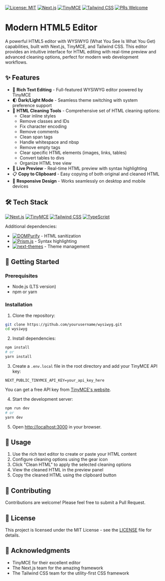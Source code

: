 [![License: MIT](https://img.shields.io/badge/License-MIT-yellow.svg)](https://opensource.org/licenses/MIT)
[![Next.js](https://img.shields.io/badge/Next.js-13.0-black?logo=next.js)](https://nextjs.org/)
[![TinyMCE](https://img.shields.io/badge/TinyMCE-6.0-blue?logo=tinymce)](https://www.tiny.cloud/)
[![Tailwind CSS](https://img.shields.io/badge/Tailwind_CSS-3.0-38B2AC?logo=tailwind-css)](https://tailwindcss.com/)
[![PRs Welcome](https://img.shields.io/badge/PRs-welcome-brightgreen.svg)](http://makeapullrequest.com)

# Modern HTML5 Editor

A powerful HTML5 editor with WYSIWYG (What You See Is What You Get) capabilities, built with Next.js, TinyMCE, and Tailwind CSS. This editor provides an intuitive interface for HTML editing with real-time preview and advanced cleaning options, perfect for modern web development workflows.

## ✨ Features

- 🎨 **Rich Text Editing** - Full-featured WYSIWYG editor powered by TinyMCE
- 🌓 **Dark/Light Mode** - Seamless theme switching with system preference support
- 🧹 **HTML Cleaning Tools** - Comprehensive set of HTML cleaning options:
  - Clear inline styles
  - Remove classes and IDs
  - Fix character encoding
  - Remove comments
  - Clean span tags
  - Handle whitespace and nbsp
  - Remove empty tags
  - Clear specific HTML elements (images, links, tables)
  - Convert tables to divs
  - Organize HTML tree view
- 📝 **Live Preview** - Real-time HTML preview with syntax highlighting
- 📋 **Copy to Clipboard** - Easy copying of both original and cleaned HTML
- 🎯 **Responsive Design** - Works seamlessly on desktop and mobile devices

## 🛠️ Tech Stack

[![Next.js](https://img.shields.io/badge/Next.js-13.0-black?logo=next.js&style=for-the-badge)](https://nextjs.org/)
[![TinyMCE](https://img.shields.io/badge/TinyMCE-6.0-blue?logo=tinymce&style=for-the-badge)](https://www.tiny.cloud/)
[![Tailwind CSS](https://img.shields.io/badge/Tailwind_CSS-3.0-38B2AC?logo=tailwind-css&style=for-the-badge)](https://tailwindcss.com/)
[![TypeScript](https://img.shields.io/badge/TypeScript-4.9-blue?logo=typescript&style=for-the-badge)](https://www.typescriptlang.org/)

Additional dependencies:
- [![DOMPurify](https://img.shields.io/badge/DOMPurify-3.0-success)](https://github.com/cure53/DOMPurify) - HTML sanitization
- [![Prism.js](https://img.shields.io/badge/Prism.js-1.29-orange)](https://prismjs.com/) - Syntax highlighting
- [![next-themes](https://img.shields.io/badge/next--themes-0.2-purple)](https://github.com/pacocoursey/next-themes) - Theme management

## 🚀 Getting Started

### Prerequisites

- Node.js (LTS version)
- npm or yarn

### Installation

1. Clone the repository:
```bash
git clone https://github.com/yourusername/wysiwyg.git
cd wysiwyg
```

2. Install dependencies:
```bash
npm install
# or
yarn install
```

3. Create a `.env.local` file in the root directory and add your TinyMCE API key:
```env
NEXT_PUBLIC_TINYMCE_API_KEY=your_api_key_here
```

You can get a free API key from [TinyMCE's website](https://www.tiny.cloud/auth/signup/).

4. Start the development server:
```bash
npm run dev
# or
yarn dev
```

5. Open [http://localhost:3000](http://localhost:3000) in your browser.

## 📖 Usage

1. Use the rich text editor to create or paste your HTML content
2. Configure cleaning options using the gear icon
3. Click "Clean HTML" to apply the selected cleaning options
4. View the cleaned HTML in the preview panel
5. Copy the cleaned HTML using the clipboard button

## 🤝 Contributing

Contributions are welcome! Please feel free to submit a Pull Request.

## 📄 License

This project is licensed under the MIT License - see the [LICENSE](LICENSE) file for details.

## 🙏 Acknowledgments

- TinyMCE for their excellent editor
- The Next.js team for the amazing framework
- The Tailwind CSS team for the utility-first CSS framework
